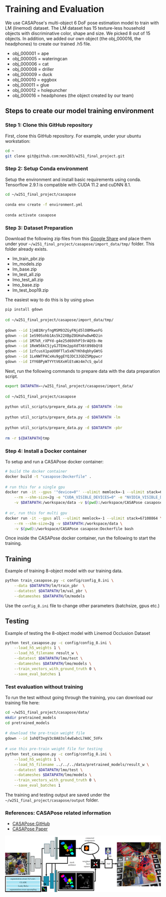 # Training and Evaluation

We use CASAPose's multi-object 6 DoF pose estimation model to train with LM (linemod) dataset. The LM dataset has 15 texture-less household objects with discriminative color, shape and size. We picked 8 out of 15 objects. In addition, we added our own object (the obj_000016, the headphones) to create our trained .h5 file.

- obj_000001 = ape
- obj_000005 = wateringcan
- obj_000006 = cat
- obj_000008 = driller
- obj_000009 = duck
- obj_000010 = eggbox
- obj_000011 = glue
- obj_000012 = holepuncher
- obj_000016 = headphones (the object created by our team)

## Steps to create our model training environment

### Step 1: Clone this GitHub repository

First, clone this GitHub repository. For example, under your ubuntu workstation:

```bash
cd ~
git clone git@github.com:mon203/w251_final_project.git
```

### Step 2: Setup Conda environment
Setup the environment and install basic requirements using conda. Tensorflow 2.9.1 is compatible with CUDA 11.2 and cuDNN 8.1.

```bash
cd ~/w251_final_project/casapose

conda env create -f environment.yml

conda activate casapose
```

### Step 3: Dataset Preparation

Download the following zip files from this [Google Share](https://drive.google.com/drive/folders/1ydFg2CGQtmTwpokuEPQwajv1ChsSggJW?usp=sharing) and place them under your `~/w251_final_project/casapose/import_data/tmp/` folder. This folder already exists.
- lm_train_pbr.zip
- lm_models.zip
- lm_base.zip
- lm_test_all.zip
- lmo_test_all.zip
- lmo_base.zip
- lm_test_bop19.zip

The easiest way to do this is by using `gdown`

```bash
pip install gdown

cd ~/w251_final_project/casapose/import_data/tmp/

gdown --id 1jmB1NryfngMSM93ZGyFNjd5lO8MkwoFG
gdown --id 1eS90Sohb1As5k22XBpZOGHahwDwHD2in
gdown --id 1M7kR_rXPYd-g4e25d69VhPl9rAQtb-He
gdown --id 1ReW56kC5jyGJTEHe2ppXdTX6t898bQt8
gdown --id 1zfcusX1paUO0FTla5xN7YKh8qbhyGWtG
gdown --id 1LeNWTPACxHu9ggEYQJDC3JGDZ5Mppwcr
gdown --id 1YY6BPyW7YYtV6XxHlEtuWz4m7cS_qwld
```

Next, run the following commands to prepare data with the data preparation script.

```bash
export DATAPATH=~/w251_final_project/casapose/import_data/

cd ~/w251_final_project/casapose

python util_scripts/prepare_data.py -d $DATAPATH -lmo 

python util_scripts/prepare_data.py -d $DATAPATH -lm 

python util_scripts/prepare_data.py -d $DATAPATH -pbr

rm -r ${DATAPATH}tmp
```

### Step 4: Install a Docker container

To setup and run a CASAPose docker container:

```bash
# build the docker container
docker build -t "casapose:Dockerfile" .

# run this for a single gpu
docker run -it --gpus '"device=0"' --ulimit memlock=-1 --ulimit stack=67108864 \
    --rm --shm-size=2g -e "CUDA_VISIBLE_DEVICES=0" -e "NVIDIA_VISIBLE_DEVICES=0" \
    -v $DATAPATH:/workspace/data -v $(pwd):/workspace/CASAPose casapose:Dockerfile bash

# or, run this for multi gpu
docker run -it --gpus all --ulimit memlock=-1 --ulimit stack=67108864 \
    --rm --shm-size=2g -v $DATAPATH:/workspace/data \
    -v $(pwd):/workspace/CASAPose casapose:Dockerfile bash
```

Once inside the CASAPose docker container, run the following to start the training.

## Training

Example of training 8-object model with our training data.

```bash
python train_casapose.py -c config/config_8.ini \
    --data $DATAPATH/lm/train_pbr  \
    --datatest $DATAPATH/lm/val_pbr \
    --datameshes $DATAPATH/lm/models
```
Use the `config_8.ini` file to change other parameters (batchsize, gpus etc.)

## Testing

Example of testing the 8-object model with Linemod Occlusion Dataset

```bash
python test_casapose.py -c config/config_8.ini \
    --load_h5_weights 1 \
    --load_h5_filename result_w \
    --datatest $DATAPATH/lmo/test \
    --datameshes $DATAPATH/lmo/models \
    --train_vectors_with_ground_truth 0 \
    --save_eval_batches 1
```

### Test evaluation without training
To run the test without going through the training, you can download our training file here:

```bash
cd ~/w251_final_project/casapose/data/
mkdir pretrained_models
cd pretrained_models

# download the pre-train weight file
gdown --id 1uhQT3xgV3c8A83sl4wEwbcL7A0C_5VFx

# use this pre-train weight file for testing
python test_casapose.py -c config/config_8.ini \
    --load_h5_weights 1 \
    --load_h5_filename ../../../data/pretrained_models/result_w \
    --datatest $DATAPATH/lmo/test \
    --datameshes $DATAPATH/lmo/models \
    --train_vectors_with_ground_truth 0 \
    --save_eval_batches 1
```

The training and testing output are saved under the `~/w251_final_project/casapose/output` folder.

### References: CASAPose related information
- [CASAPose GitHub](https://github.com/fraunhoferhhi/casapose)
- [CASAPose Paper](https://iphome.hhi.de/gard/papers/bmvc2022_gard_hilsmann_eisert.pdf)

![alt text](data/images/teaser.jpg)

